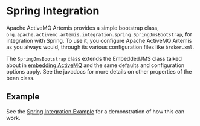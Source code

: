 # Spring Integration

Apache ActiveMQ Artemis provides a simple bootstrap class,
`org.apache.activemq.artemis.integration.spring.SpringJmsBootstrap`, for
integration with Spring. To use it, you configure Apache ActiveMQ Artemis as
you always would, through its various configuration files like `broker.xml`.

The `SpringJmsBootstrap` class extends the EmbeddedJMS class talked about in
[embedding ActiveMQ](embedding-activemq.md) and the same defaults and
configuration options apply. See the javadocs for more details on other
properties of the bean class.

## Example

See the [Spring Integration Example](examples.md#spring-integration) for a
demonstration of how this can work.
